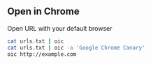 ## Open in Chrome
Open URL with your default browser

```bash
cat urls.txt | oic
cat urls.txt | oic -a 'Google Chrome Canary'
oic http://example.com
```